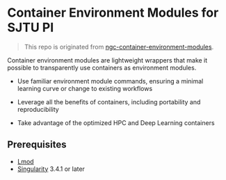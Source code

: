 # Container Environment Modules for SJTU PI

> This repo is originated from [ngc-container-environment-modules](https://github.com/NVIDIA/ngc-container-environment-modules).

Container environment modules are lightweight wrappers that make
it possible to transparently use containers as environment modules.

- Use familiar environment module commands, ensuring a minimal
  learning curve or change to existing workflows

- Leverage all the benefits of containers, including portability and
  reproducibility

- Take advantage of the optimized HPC and Deep Learning containers

## Prerequisites

- [Lmod](https://lmod.readthedocs.io/en/latest/)
- [Singularity](https://sylabs.io/guides/latest/user-guide/) 3.4.1 or later
